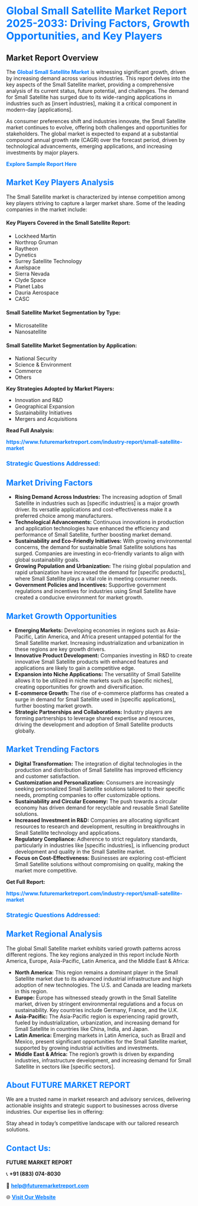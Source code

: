 <h1 style="color: #007BFF;">Global Small Satellite Market Report 2025-2033: Driving Factors, Growth Opportunities, and Key Players</h1>

<section id="overview">
<h2>Market Report Overview</h2>
<p>The <a href="https://www.futuremarketreport.com/industry-report/small-satellite-market" style="color: #007BFF; text-decoration: none;"><strong>Global Small Satellite Market</strong></a> is witnessing significant growth, driven by increasing demand across various industries. This report delves into the key aspects of the Small Satellite market, providing a comprehensive analysis of its current status, future potential, and challenges. The demand for Small Satellite has surged due to its wide-ranging applications in industries such as [insert industries], making it a critical component in modern-day [applications].</p>
<p>As consumer preferences shift and industries innovate, the Small Satellite market continues to evolve, offering both challenges and opportunities for stakeholders. The global market is expected to expand at a substantial compound annual growth rate (CAGR) over the forecast period, driven by technological advancements, emerging applications, and increasing investments by major players.</p>
</section>

<section id="overview">
<p><a href="https://www.futuremarketreport.com/request-sample/reportId=27367" style="color: #007BFF; text-decoration: none;"><strong>Explore Sample Report Here</strong></a></p>
</section>

<section id="key-players">
<h2 style="color: #007BFF;">Market Key Players Analysis</h2>
<p>The Small Satellite market is characterized by intense competition among key players striving to capture a larger market share. Some of the leading companies in the market include:</p>
<h4>Key Players Covered in the Small Satellite Report:</h4>
<ul><li>Lockheed Martin</li><li>Northrop Gruman</li><li>Raytheon</li><li>Dynetics</li><li>Surrey Satellite Technology</li><li>Axelspace</li><li>Sierra Nevada</li><li>Clyde Space</li><li>Planet Labs</li><li>Dauria Aerospace</li><li>CASC</li></ul>
<h4>Small Satellite Market Segmentation by Type:</h4>
<ul><li>Microsatellite</li><li>Nanosatellite</li></ul>

<h4>Small Satellite Market Segmentation by Application:</h4>
<ul><li>National Security</li><li>Science &amp; Environment</li><li>Commerce</li><li>Others</li></ul>
<p><strong>Key Strategies Adopted by Market Players:</strong></p>
<ul>
<li>Innovation and R&D</li>
<li>Geographical Expansion</li>
<li>Sustainability Initiatives</li>
<li>Mergers and Acquisitions</li>
</ul>
</section>

<section>
<p><strong>Read Full Analysis: </strong></p><a href="https://www.futuremarketreport.com/industry-report/small-satellite-market" style="color: #007BFF; text-decoration: none;"><strong>https://www.futuremarketreport.com/industry-report/small-satellite-market</strong></a>
<h3 style="color: #007BFF;">Strategic Questions Addressed:</h3>
</section>

<section id="driving-factors">
<h2 style="color: #007BFF;">Market Driving Factors</h2>
<ul>
<li><strong>Rising Demand Across Industries:</strong> The increasing adoption of Small Satellite in industries such as [specific industries] is a major growth driver. Its versatile applications and cost-effectiveness make it a preferred choice among manufacturers.</li>
<li><strong>Technological Advancements:</strong> Continuous innovations in production and application technologies have enhanced the efficiency and performance of Small Satellite, further boosting market demand.</li>
<li><strong>Sustainability and Eco-Friendly Initiatives:</strong> With growing environmental concerns, the demand for sustainable Small Satellite solutions has surged. Companies are investing in eco-friendly variants to align with global sustainability goals.</li>
<li><strong>Growing Population and Urbanization:</strong> The rising global population and rapid urbanization have increased the demand for [specific products], where Small Satellite plays a vital role in meeting consumer needs.</li>
<li><strong>Government Policies and Incentives:</strong> Supportive government regulations and incentives for industries using Small Satellite have created a conducive environment for market growth.</li>
</ul>
</section>

<section id="growth-opportunities">
<h2 style="color: #007BFF;">Market Growth Opportunities</h2>
<ul>
<li><strong>Emerging Markets:</strong> Developing economies in regions such as Asia-Pacific, Latin America, and Africa present untapped potential for the Small Satellite market. Increasing industrialization and urbanization in these regions are key growth drivers.</li>
<li><strong>Innovative Product Development:</strong> Companies investing in R&D to create innovative Small Satellite products with enhanced features and applications are likely to gain a competitive edge.</li>
<li><strong>Expansion into Niche Applications:</strong> The versatility of Small Satellite allows it to be utilized in niche markets such as [specific niches], creating opportunities for growth and diversification.</li>
<li><strong>E-commerce Growth:</strong> The rise of e-commerce platforms has created a surge in demand for Small Satellite used in [specific applications], further boosting market growth.</li>
<li><strong>Strategic Partnerships and Collaborations:</strong> Industry players are forming partnerships to leverage shared expertise and resources, driving the development and adoption of Small Satellite products globally.</li>
</ul>
</section>

<section id="trending-factors">
<h2 style="color: #007BFF;">Market Trending Factors</h2>
<ul>
<li><strong>Digital Transformation:</strong> The integration of digital technologies in the production and distribution of Small Satellite has improved efficiency and customer satisfaction.</li>
<li><strong>Customization and Personalization:</strong> Consumers are increasingly seeking personalized Small Satellite solutions tailored to their specific needs, prompting companies to offer customizable options.</li>
<li><strong>Sustainability and Circular Economy:</strong> The push towards a circular economy has driven demand for recyclable and reusable Small Satellite solutions.</li>
<li><strong>Increased Investment in R&D:</strong> Companies are allocating significant resources to research and development, resulting in breakthroughs in Small Satellite technology and applications.</li>
<li><strong>Regulatory Compliance:</strong> Adherence to strict regulatory standards, particularly in industries like [specific industries], is influencing product development and quality in the Small Satellite market.</li>
<li><strong>Focus on Cost-Effectiveness:</strong> Businesses are exploring cost-efficient Small Satellite solutions without compromising on quality, making the market more competitive.</li>
</ul>
</section>

<section>
<p><strong>Get Full Report: </strong></p><a href="https://www.futuremarketreport.com/industry-report/small-satellite-market" style="color: #007BFF; text-decoration: none;"><strong>https://www.futuremarketreport.com/industry-report/small-satellite-market</strong></a>
<h3 style="color: #007BFF;">Strategic Questions Addressed:</h3>
</section>


<section id="regional-analysis">
<h2 style="color: #007BFF;">Market Regional Analysis</h2>
<p>The global Small Satellite market exhibits varied growth patterns across different regions. The key regions analyzed in this report include North America, Europe, Asia-Pacific, Latin America, and the Middle East & Africa:</p>
<ul>
<li><strong>North America:</strong> This region remains a dominant player in the Small Satellite market due to its advanced industrial infrastructure and high adoption of new technologies. The U.S. and Canada are leading markets in this region.</li>
<li><strong>Europe:</strong> Europe has witnessed steady growth in the Small Satellite market, driven by stringent environmental regulations and a focus on sustainability. Key countries include Germany, France, and the U.K.</li>
<li><strong>Asia-Pacific:</strong> The Asia-Pacific region is experiencing rapid growth, fueled by industrialization, urbanization, and increasing demand for Small Satellite in countries like China, India, and Japan.</li>
<li><strong>Latin America:</strong> Emerging markets in Latin America, such as Brazil and Mexico, present significant opportunities for the Small Satellite market, supported by growing industrial activities and investments.</li>
<li><strong>Middle East & Africa:</strong> The region’s growth is driven by expanding industries, infrastructure development, and increasing demand for Small Satellite in sectors like [specific sectors].</li>
</ul>
</section>

<footer>
<h2 style="color: #007BFF;">About FUTURE MARKET REPORT</h2>
<p>We are a trusted name in market research and advisory services, delivering actionable insights and strategic support to businesses across diverse industries. Our expertise lies in offering:</p>

<p>Stay ahead in today’s competitive landscape with our tailored research solutions.</p>

<h2 style="color: #007BFF;">Contact Us:</h2>
<p><strong>FUTURE MARKET REPORT</strong></p>
<p>📞 <strong>+91 (883) 074-8030</strong></p>
<p>📧 <strong><a href="mailto:help@futuremarketreport.com" style="color: #007BFF;">help@futuremarketreport.com</a></strong></p>
<p>🌐 <strong><a href="https://www.futuremarketreport.com/" style="color: #007BFF;">Visit Our Website</a></strong></p>
</footer>